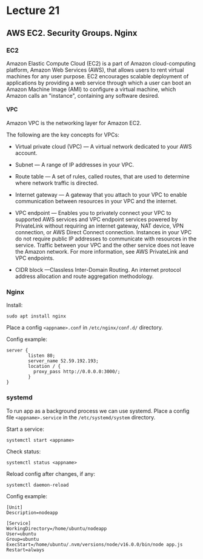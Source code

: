 # Lecture 21

## AWS EC2. Security Groups. Nginx

### EC2

Amazon Elastic Compute Cloud (EC2) is a part of Amazon cloud-computing platform, Amazon Web Services (AWS), that allows
users to rent virtual machines for any user purpose. EC2 encourages scalable deployment of applications by providing a
web service through which a user can boot an Amazon Machine Image (AMI) to configure a virtual machine, which Amazon
calls an "instance", containing any software desired.

#### VPC

Amazon VPC is the networking layer for Amazon EC2. 

The following are the key concepts for VPCs:

- Virtual private cloud (VPC) — A virtual network dedicated to your AWS account.
- Subnet — A range of IP addresses in your VPC.
- Route table — A set of rules, called routes, that are used to determine where network traffic is directed.
- Internet gateway — A gateway that you attach to your VPC to enable communication between resources in your VPC and the
internet.

- VPC endpoint — Enables you to privately connect your VPC to supported AWS services and VPC endpoint services powered by
PrivateLink without requiring an internet gateway, NAT device, VPN connection, or AWS Direct Connect connection.
Instances in your VPC do not require public IP addresses to communicate with resources in the service. Traffic between
your VPC and the other service does not leave the Amazon network. For more information, see AWS PrivateLink and VPC
endpoints.

- CIDR block —Classless Inter-Domain Routing. An internet protocol address allocation and route aggregation methodology.

### Nginx

Install:

```
sudo apt install nginx
```

Place a config `<appname>.conf` in `/etc/nginx/conf.d/` directory.

Config example:

```
server {
        listen 80;
        server_name 52.59.192.193;
        location / {
          proxy_pass http://0.0.0.0:3000/;
        }
}
```

### systemd

To run app as a background process we can use systemd. Place a config file `<appname>.service` in
the `/etc/systemd/system` directory.

Start a service:

```
systemctl start <appname>
```

Check status:

```
systemctl status <appname>
```

Reload config after changes, if any:

```
systemctl daemon-reload
```

Config example:

```
[Unit]
Description=nodeapp

[Service]
WorkingDirectory=/home/ubuntu/nodeapp
User=ubuntu
Group=ubuntu
ExecStart=/home/ubuntu/.nvm/versions/node/v16.0.0/bin/node app.js
Restart=always
```